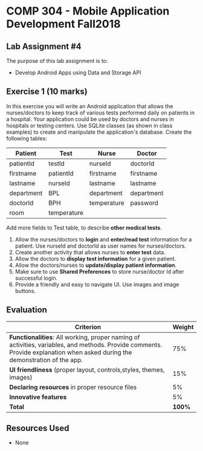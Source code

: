 # COMP 304 - Mobile Application Development Fall2018
## Lab Assignment #4
The purpose of this lab assignment is to:
- Develop Android Apps using Data and Storage API

## Exercise 1 (10 marks)
In this exercise you will write an Android application that allows the nurses/doctors to keep track of various tests performed daily on patients in a hospital. Your application could be used by
doctors and nurses in hospitals or testing centers. Use SQLite classes (as shown in class examples) to create and manipulate the application's database. Create the following tables:

| Patient    | Test        | Nurse       | Doctor     |
|------------|-------------|-------------|------------|
| patientId  | testId      | nurseId     | doctorId   |
| firstname  | patientId   | firstname   | firstname  |
| lastname   | nurseId     | lastname    | lastname   |
| department | BPL         | department  | department |
| doctorId   | BPH         | temperature | password   |
| room       | temperature |             |            |

Add more fields to Test table, to describe **other medical tests**.
1. Allow the nurses/doctors to **login** and **enter/read test** information for a patient. Use
nurseId and doctorId as user names for nurses/doctors.
2. Create another activity that allows nurses to **enter test** data.
3. Allow the doctors to **display test information** for a given patient.
4. Allow the doctors/nurses to **update/display patient information**.
5. Make sure to use **Shared Preferences** to store nurse/doctor Id after successful login.
6. Provide a friendly and easy to navigate UI. Use images and image buttons.

## Evaluation
| Criterion | Weight |
|---|---|
| **Functionalities**: All working, proper naming of activities, variables, and methods. Provide comments. Provide explanation when asked during the demonstration of the app. | 75% |
| **UI friendliness** (proper layout, controls,styles, themes, images) | 15% |
| **Declaring resources** in proper resource files | 5% |
| **Innovative features** | 5% |
| **Total** | **100%** |

## Resources Used
- None
